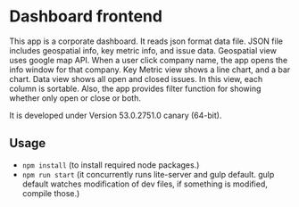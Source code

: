 # Dashboard frontend

This app is a corporate dashboard. It reads json format data file. JSON file includes geospatial info, key metric info, and issue data. Geospatial view uses google map API. When a user click company name, the app opens the info window for that company. Key Metric view shows a line chart, and a bar chart. Data view shows all open and closed issues. In this view, each column is sortable. Also, the app provides filter function for showing whether only open or close or both.

It is developed under Version 53.0.2751.0 canary (64-bit).

## Usage

* `npm install` (to install required node packages.)
* `npm run start` (it concurrently runs lite-server and gulp default. gulp default watches modification of dev files, if something is modified, compile those.)

